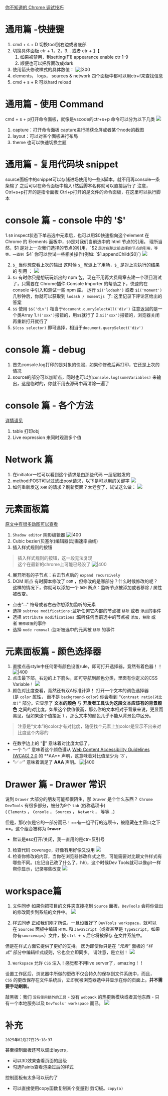 [你不知道的 Chrome 调试技巧](https://juejin.cn/book/6844733783166418958/section)
# 通用篇 -快捷键

1. cmd + s + D 切换tool到右边或者底部
2. 切换具体面板 ctr + 1，2，3... 或者 ctr + 】【
   1. 如果被禁用，到setting(F1) appearance enable ctr 1-9
   2. 顺便也可以把界面改成dark
3. 使用箭头修改样式的具体数值：
![|300](https://p1-jj.byteimg.com/tos-cn-i-t2oaga2asx/gold-user-assets/2018/12/18/167c07cf43b2f06e~tplv-t2oaga2asx-jj-mark:1890:0:0:0:q75.awebp)
4. elements， logs， sources & network 四个面板中都可以用ctr+f来查找信息
5. cmd + s + R 可以hard reload

# 通用篇 - 使用 Command

cmd + s + p打开命令面板，就像是vscode的ctr+s+p
命令可以分为以下几类
![](https://p1-jj.byteimg.com/tos-cn-i-t2oaga2asx/gold-user-assets/2018/12/11/1679a2e13926d71b~tplv-t2oaga2asx-jj-mark:1890:0:0:0:q75.awebp)
1. capture：打开命令面板 capture进行捕获全屏或者某个node的截图
2. layout：可以对某个面板进行布局
3. theme 也可以快速切换主题
# 通用篇 - 复用代码块 snippet
source面板中的snippet可以存储进场使用的一些js脚本，就不用再console一条条输了
之后可以在命令面板中输入`!`然后脚本名称就可以直接运行了
	注意，Ctrl+s+p打开的是指令面板
	Ctrl+p打开的是文件的命令面板，在这里可以执行脚本

# console 篇 - console 中的 '$'
1.`$0`
	inspect状态下单击选中元素后，也可以用$0快速指向这个element
在 Chrome 的 Elements 面板中，` $0 `是对我们当前选中的 html 节点的引用。
理所当然，$1 是对上一次我们选择的节点的引用，`$2 `是对在那之前选择的节点的引用，等等。一直到 `$4`
你可以尝试一些相关操作(例如: `$1.appendChild($0)`)
![](https://p1-jj.byteimg.com/tos-cn-i-t2oaga2asx/gold-user-assets/2018/12/7/16785c75b56d3a80~tplv-t2oaga2asx-jj-mark:1890:0:0:0:q75.awebp)

2. `$_`
当你想查看上次的输出
这时候 `$_` 就派上了用场，`$_` 是对上次执行的结果的 引用 ：
![](https://p1-jj.byteimg.com/tos-cn-i-t2oaga2asx/gold-user-assets/2018/12/7/16785d333e7c1d7f~tplv-t2oaga2asx-jj-mark:1890:0:0:0:q75.awebp)
3. `$i`
有时你只是想玩玩新出的 npm 包，现在不用再大费周章去建一个项目测试了，只需要在 Chrome插件:Console Importer 的帮助之下，快速的在 console 中引入和测试一些 npm 库。
运行 `$i('lodash')` 或者 `$i('moment') `几秒钟后，你就可以获取到 `lodash / momentjs `了:
这里记录下评论区给出的答案
4. `$$`
使用 `$$('div')` 相当于`document.querySelectAll('div')` 注意返回的是一个类Array
1.`?('xxx')`报错的，用`$$`就行了
2.`$i('xxx')`报错的，浏览器关闭再重新打开就行了
5. `$(css selector)`
即可选择，相当于`document.querySelect('div')`

# console 篇 - debug
1. 首先console.log打印的是对象的快照，如果你修改后再打印，它还是上次的情况
2. source的部分可以加断点，同时也可以加`console.log(someVariables)` 来输出，这是临时的，你就不用去源码中再清除一遍了

# console 篇 - 各个方法

[详情请见](https://juejin.cn/book/6844733783166418958/section/6844733783216766983)

1. table 打印obj
2. Live expression 来同时观测多个值

# Network 篇

1. 在initiator一栏可以看到这个请求是由那些代码 一层层触发的
2. method:POST可以过滤出post请求，以下是可以用的关键字
![](https://p1-jj.byteimg.com/tos-cn-i-t2oaga2asx/gold-user-assets/2018/12/29/167f82824d09c68d~tplv-t2oaga2asx-jj-mark:3326:0:0:0:q75.awebp)
3. 如何重新发送 `XHR` 的请求？刷新页面？太老套了，试试这么做：
![](https://p1-jj.byteimg.com/tos-cn-i-t2oaga2asx/gold-user-assets/2018/12/20/167c99ea1c267c2b~tplv-t2oaga2asx-jj-mark:3326:0:0:0:q75.awebp)

# 元素面板篇

[原文中有很多动图可以查看](https://juejin.cn/book/6844733783166418958/section/6844733783216766989)

1. `Shadow editor` 阴影编辑器
![|400](https://p1-jj.byteimg.com/tos-cn-i-t2oaga2asx/gold-user-assets/2018/12/14/167ac17a4194c870~tplv-t2oaga2asx-jj-mark:3326:0:0:0:q75.awebp)
2. Cubic bezier(贝塞尔)编辑器(动画速率曲线)
3. 插入样式规则的按钮
>插入样式规则的按钮，这一段无法复现  
>这个在最新的chrome上可能已经没了
![|400](https://p1-jj.byteimg.com/tos-cn-i-t2oaga2asx/gold-user-assets/2018/12/14/167ac1748b954754~tplv-t2oaga2asx-jj-mark:3326:0:0:0:q75.awebp)
4. 展开所有的子节点：右击节点后的 `expand recursively`
5. DOM 断点
有时脚本修改了 `DOM` ，但修改的是哪部分？什么时候修改的呢？
这样的情况下，你就可以添加一个 `DOM` 断点：监听节点被添加或者移除 / 属性被改变。
- 点击"..." 符号或者右击你想添加监听的元素
- 选择 `subtree modifications` :监听任何它内部的节点被 `移除` 或者 `添加`的事件
- 选择 `attribute modifications` :监听任何当前选中的节点被 `添加`，`移除` 或者 `被修改值`的事件
- 选择 `node removal` :监听被选中的元素被 `移除` 的事件

# 元素面板篇 - 颜色选择器

1. 直接点击style中任何带有颜色设置rule，即可打开选择器，竟然有着色器！！
![|400](https://p1-jj.byteimg.com/tos-cn-i-t2oaga2asx/gold-user-assets/2018/12/12/167a1d2cc62a8d0f~tplv-t2oaga2asx-jj-mark:3326:0:0:0:q75.awebp)
2. 点击最下部，右边的上下箭头，即可导航到颜色分类，里面有你定义的CSS Variable！
![](https://p1-jj.byteimg.com/tos-cn-i-t2oaga2asx/gold-user-assets/2019/1/22/1687495003d24d3b~tplv-t2oaga2asx-jj-mark:3326:0:0:0:q75.awebp)
3. 颜色对比度查看，竟然还有双A标准计算！
打开一个文本的调色选择器(是 `color` 属性， 而不是 `background-color`) 你会看到 `“Contrast ratio(对比度)”` 部分。它显示了 **文本的颜色** 与 **开发者工具认为这段文本应该有的背景颜色** 之间的对比度。如果这个数值很高，那么你的文本相对于背景来说，更显而易见，但如果这个值接近 `1` ，那么文本的颜色几乎不能从背景色中区分。
> 注意是“文本”的color才有对比度，随便找个元素上加color是显示不出来对比度这个内容的

- 在数字边上的 “🚫” 意味着对比度太低了。
- 一个 “✅” 意味着这个颜色遵从 [Web Content Accessibility Guidelines (WCAG) 2.0](https://link.juejin.cn/?target=https%3A%2F%2Fwww.w3.org%2FTR%2FUNDERSTANDING-WCAG20%2Fconformance.html "https://www.w3.org/TR/UNDERSTANDING-WCAG20/conformance.html") 的 **AA** 声明，这意味着对比值至少为 `3`，
- “✅ ✅” 意味着满足了 **AAA** 声明。
![|400](https://p1-jj.byteimg.com/tos-cn-i-t2oaga2asx/gold-user-assets/2018/12/12/167a1d2cc3b22cdd~tplv-t2oaga2asx-jj-mark:3326:0:0:0:q75.awebp)

# Drawer 篇 - Drawer 常识

说到 `Drawer` 大部分的朋友可能都很陌生，那 `Drawer` 是个什么东西？ `Chrome DevTools` 有很多部分，被分为9个 `tab` (俗称选项卡) ( `Elements` ， `Console` ， `Sources` ， `Network` ， 等等...)

但是，那仅仅是它的一部分而已！==有一组平行的选项卡，被隐藏在主窗口之下==。这个组合被称为 **`Drawer`**

+ 默认是esc打开/关闭，我一直用的是ctr+反引号

3. 检查代码 coverage，好像有用好像又没用
![](https://p1-jj.byteimg.com/tos-cn-i-t2oaga2asx/gold-user-assets/2018/12/29/167f829daebc168d~tplv-t2oaga2asx-jj-mark:3326:0:0:0:q75.awebp)
4. 检查你修改的内容，当你在浏览器修改样式之后，可能需要对比跟文件样式有哪些不同。(忘记自己改了什么了，hh)，这个时候Dev Tools就可以像git一样帮你显示，记录哪些改变
![](https://p1-jj.byteimg.com/tos-cn-i-t2oaga2asx/gold-user-assets/2018/12/29/167f829dadf27e11~tplv-t2oaga2asx-jj-mark:3326:0:0:0:q75.awebp)

# workspace篇

1. 文件同步
如果你把项目的文件夹直接拖到 `Source` 面板，`DevTools` 会将你做出的修改同步到系统的文件中。
![](https://p1-jj.byteimg.com/tos-cn-i-t2oaga2asx/gold-user-assets/2018/12/29/167f5b37db4e23ac~tplv-t2oaga2asx-jj-mark:3326:0:0:0:q75.awebp)

2. 样式同步
正如我们刚才所说，一旦设置好了 `DevTools workspace`，就可以在 `Sources` 面板中编辑 `HTML` 和 `JavaScript`（或者甚至是 `TypeScript`，如果你有`sourcemaps`）文件，按 `ctrl + s` 后它将被保存 在文件系统中。

但是在样式方面它提供了更好的支持。 因为即使你只是在 _“元素”_ 面板的 _“样式”_ 部分中编辑样式规则，它也会立即同步。 请注意，是立刻！
![](https://p1-jj.byteimg.com/tos-cn-i-t2oaga2asx/gold-user-assets/2018/12/29/167f5b37d2312b72~tplv-t2oaga2asx-jj-mark:3326:0:0:0:q75.awebp)

3. `Workspace` 允许 `CSS` 注入！感觉都不用live server了，amazing！！

设置工作区后，浏览器中所做的更改不仅会持久的保存到文件系统中，而且，`CSS` 的更改保存在文件系统后，立即就被浏览器选中并显示在你的页面上。**并不需要手动刷新。**

敲黑板：我们 `没有使用额外的工具` - 没有 `webpack` 的热更新模块或者其他东西 - 只有一个本地服务以及 `DevTools' workspace` 而已。
![](https://p1-jj.byteimg.com/tos-cn-i-t2oaga2asx/gold-user-assets/2018/12/29/167f5b37d2051cca~tplv-t2oaga2asx-jj-mark:3326:0:0:0:q75.awebp)

# 补充
	2025年02月27日23:18:37
甚至控制面板还可以调出layers，
+ 可以3D效果查看页面的层级
+ 勾选Paints查看渲染过后的样式

控制面板有太多可以玩的了

+ 可以直接使用copy函数复制某个变量到 剪切板。`copy(a)`